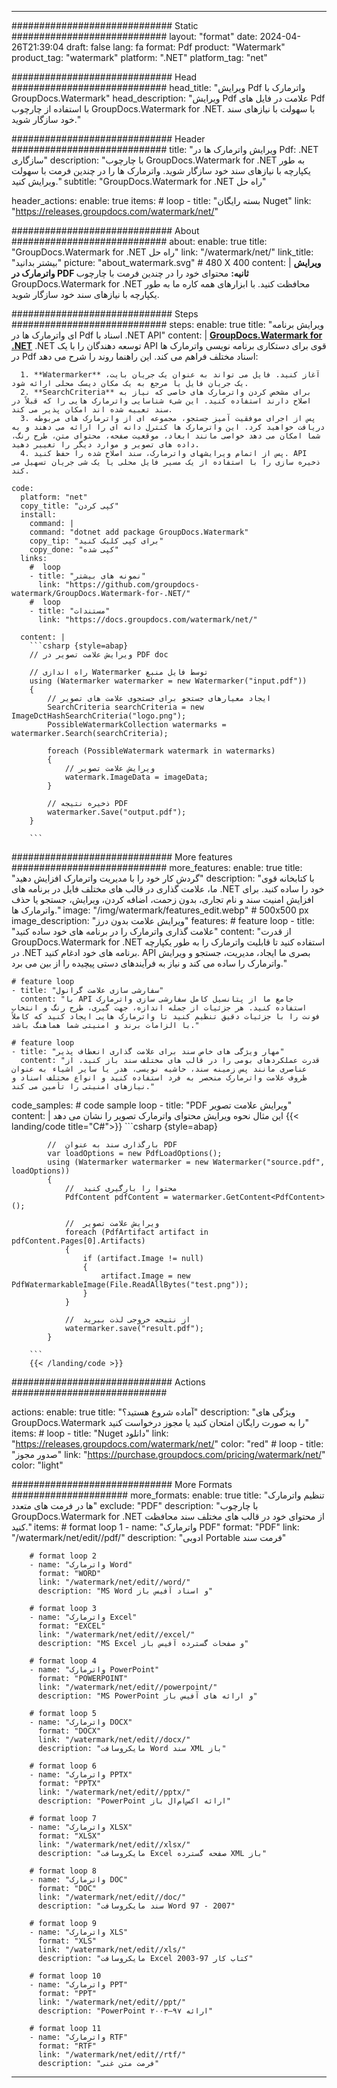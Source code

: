 
---
############################# Static ############################
layout: "format"
date:  2024-04-26T21:39:04
draft: false
lang: fa
format: Pdf
product: "Watermark"
product_tag: "watermark"
platform: ".NET"
platform_tag: "net"

############################# Head ############################
head_title: "ویرایش Pdf واترمارک با GroupDocs.Watermark"
head_description: "ویرایش Pdf علامت در فایل های Pdf با استفاده از چارچوب GroupDocs.Watermark for .NET. با سهولت با نیازهای سند خود سازگار شوید."

############################# Header ############################
title: "ویرایش واترمارک ها در Pdf: .NET سازگاری" 
description: "با چارچوب GroupDocs.Watermark for .NET به طور یکپارچه با نیازهای سند خود سازگار شوید. واترمارک ها را در چندین فرمت با سهولت ویرایش کنید."
subtitle: "GroupDocs.Watermark for .NET راه حل" 

header_actions:
  enable: true
  items:
    #  loop
    - title: "بسته رایگان Nuget"
      link: "https://releases.groupdocs.com/watermark/net/"
      
############################# About ############################
about:
    enable: true
    title: "GroupDocs.Watermark for .NET راه حل"
    link: "/watermark/net/"
    link_title: "بیشتر بدانید"
    picture: "about_watermark.svg" # 480 X 400
    content: |
       **ویرایش واترمارک در PDF ثانیه:** محتوای خود را در چندین فرمت با چارچوب GroupDocs.Watermark for .NET محافظت کنید. با ابزارهای همه کاره ما به طور یکپارچه با نیازهای سند خود سازگار شوید.

############################# Steps ############################
steps:
    enable: true
    title: "ویرایش برنامه ای واترمارک ها در Pdf اسناد با .NET API"
    content: |
      **[GroupDocs.Watermark for .NET](https://products.groupdocs.com/watermark/net/)** .NET توسعه دهندگان را با یک API قوی برای دستکاری برنامه نویسی واترمارک ها در Pdf اسناد مختلف فراهم می کند. این راهنما روند را شرح می دهد:
      
      1. **Watermarker** آغاز کنید. فایل می تواند به عنوان یک جریان بایت، یک جریان فایل یا مرجع به یک مکان دیسک محلی ارائه شود.
      2. **SearchCriteria** برای مشخص کردن واترمارک های خاصی که نیاز به اصلاح دارند استفاده کنید. این شیء شناسایی واترمارک هایی را که قبلاً در سند تعبیه شده اند امکان پذیر می کند.
      3. پس از اجرای موفقیت آمیز جستجو، مجموعه ای از واترمارک های مربوطه دریافت خواهید کرد. این واترمارک ها کنترل دانه ای را ارائه می دهند و به شما امکان می دهد خواصی مانند ابعاد، موقعیت صفحه، محتوای متن، طرح رنگ، داده های تصویر و موارد دیگر را تغییر دهید.
      4. پس از اتمام ویرایشهای واترمارک، سند اصلاح شده را حفظ کنید. API ذخیره سازی را با استفاده از یک مسیر فایل محلی یا یک شی جریان تسهیل می کند.
   
    code:
      platform: "net"
      copy_title: "کپی کردن"
      install:
        command: |
        command: "dotnet add package GroupDocs.Watermark"
        copy_tip: "برای کپی کلیک کنید"
        copy_done: "کپی شده"
      links:
        #  loop
        - title: "نمونه های بیشتر"
          link: "https://github.com/groupdocs-watermark/GroupDocs.Watermark-for-.NET/"
        #  loop
        - title: "مستندات"
          link: "https://docs.groupdocs.com/watermark/net/"
          
      content: |
        ```csharp {style=abap}
        // ویرایش علامت تصویر در PDF doc

        // راه اندازی Watermarker توسط فایل منبع
        using (Watermarker watermarker = new Watermarker("input.pdf"))
        {
            // ایجاد معیارهای جستجو برای جستجوی علامت های تصویر
            SearchCriteria searchCriteria = new ImageDctHashSearchCriteria("logo.png");
            PossibleWatermarkCollection watermarks = watermarker.Search(searchCriteria);

            foreach (PossibleWatermark watermark in watermarks)
            {
                // ویرایش علامت تصویر
                watermark.ImageData = imageData;
            }

            // ذخیره نتیجه PDF
            watermarker.Save("output.pdf");
        }
        
        ```     

############################# More features ############################
more_features:
  enable: true
  title: "گردش کار خود را با مدیریت واترمارک افزایش دهید"
  description: "با کتابخانه قوی ما، علامت گذاری در قالب های مختلف فایل در برنامه های .NET خود را ساده کنید. برای افزایش امنیت سند و نام تجاری، بدون زحمت، اضافه کردن، ویرایش، جستجو یا حذف واترمارک ها."
  image: "/img/watermark/features_edit.webp" # 500x500 px
  image_description: "ویرایش علامت بدون درز"
  features:
    # feature loop
    - title: "علامت گذاری واترمارک را در برنامه های خود ساده کنید"
      content: "از قدرت GroupDocs.Watermark for .NET استفاده کنید تا قابلیت واترمارک را به طور یکپارچه در .NET برنامه های خود ادغام کنید. API بصری ما ایجاد، مدیریت، جستجو و ویرایش واترمارک را ساده می کند و نیاز به فرآیندهای دستی پیچیده را از بین می برد."

    # feature loop
    - title: "سفارشی سازی علامت گرانول"
      content: "با API جامع ما از پتانسیل کامل سفارشی سازی واترمارک استفاده کنید. هر جزئیات از جمله اندازه، جهت گیری، طرح رنگ و انتخاب فونت را با جزئیات دقیق تنظیم کنید تا واترمارک هایی ایجاد کنید که کاملاً با الزامات برند و امنیتی شما هماهنگ باشد."

    # feature loop
    - title: "مهار ویژگی های خاص سند برای علامت گذاری انعطاف پذیر"
      content: "قدرت عملکردهای بومی را در قالب های مختلف سند باز کنید. از عناصری مانند پس زمینه سند، حاشیه نویسی، هدر یا سایر اشیاء به عنوان ظروف علامت واترمارک منحصر به فرد استفاده کنید و انواع مختلف اسناد و نیازهای امنیتی را تأمین می کند."
      
  code_samples:
    # code sample loop
    - title: "PDF ویرایش علامت تصویر"
      content: |
        این مثال نحوه ویرایش محتوای واترمارک تصویر را نشان می دهد
        {{< landing/code title="C#">}}
        ```csharp {style=abap}
        
            //  بارگذاری سند به عنوان PDF
            var loadOptions = new PdfLoadOptions();
            using (Watermarker watermarker = new Watermarker("source.pdf", loadOptions))
            {
                //  محتوا را بارگیری کنید
                PdfContent pdfContent = watermarker.GetContent<PdfContent>();

                //  ویرایش علامت تصویر
                foreach (PdfArtifact artifact in pdfContent.Pages[0].Artifacts)
                {
                    if (artifact.Image != null)
                    {
                        artifact.Image = new PdfWatermarkableImage(File.ReadAllBytes("test.png"));
                    }
                }

                //  از نتیجه خروجی لذت ببرید
                watermarker.save("result.pdf");
            }

        ```
        {{< /landing/code >}}


############################# Actions ############################

actions:
  enable: true
  title: "آماده شروع هستید؟"
  description: "ویژگی های GroupDocs.Watermark را به صورت رایگان امتحان کنید یا مجوز درخواست کنید"
  items:
    #  loop
    - title: "Nuget دانلود"
      link: "https://releases.groupdocs.com/watermark/net/"
      color: "red"
        #  loop
    - title: "صدور مجوز"
      link: "https://purchase.groupdocs.com/pricing/watermark/net/"
      color: "light"


############################# More Formats #####################
more_formats:
    enable: true
    title: "تنظیم واترمارک ها در فرمت های متعدد"
    exclude: "PDF"
    description: "با چارچوب GroupDocs.Watermark for .NET از محتوای خود در قالب های مختلف سند محافظت کنید."
    items: 
        # format loop 1
        - name: "واترمارک PDF"
          format: "PDF"
          link: "/watermark/net/edit//pdf/"
          description: "ادوبی Portable فرمت سند"

        # format loop 2
        - name: "واترمارک Word"
          format: "WORD"
          link: "/watermark/net/edit//word/"
          description: "MS Word و اسناد آفیس باز"
          
        # format loop 3
        - name: "واترمارک Excel"
          format: "EXCEL"
          link: "/watermark/net/edit//excel/"
          description: "MS Excel و صفحات گسترده آفیس باز"

        # format loop 4
        - name: "واترمارک PowerPoint"
          format: "POWERPOINT"
          link: "/watermark/net/edit//powerpoint/"
          description: "MS PowerPoint و ارائه های آفیس باز"

        # format loop 5
        - name: "واترمارک DOCX"
          format: "DOCX"
          link: "/watermark/net/edit//docx/"
          description: "مایکروسافت Word سند XML باز"
          
        # format loop 6
        - name: "واترمارک PPTX"
          format: "PPTX"
          link: "/watermark/net/edit//pptx/"
          description: "PowerPoint ارائه اکس‌ام‌ال باز"
          
        # format loop 7
        - name: "واترمارک XLSX"
          format: "XLSX"
          link: "/watermark/net/edit//xlsx/"
          description: "مایکروسافت Excel صفحه گسترده XML باز"

        # format loop 8
        - name: "واترمارک DOC"
          format: "DOC"
          link: "/watermark/net/edit//doc/"
          description: "سند مایکروسافت Word 97 - 2007"

        # format loop 9
        - name: "واترمارک XLS"
          format: "XLS"
          link: "/watermark/net/edit//xls/"
          description: "مایکروسافت Excel کتاب کار 97-2003"

        # format loop 10
        - name: "واترمارک PPT"
          format: "PPT"
          link: "/watermark/net/edit//ppt/"
          description: "PowerPoint ارائه ۹۷—۲۰۰۳"

        # format loop 11
        - name: "واترمارک RTF"
          format: "RTF"
          link: "/watermark/net/edit//rtf/"
          description: "فرمت متن غنی"

---